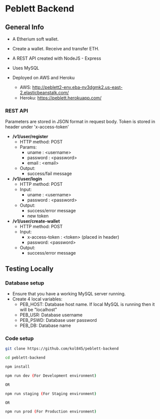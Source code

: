 # Peblett Backend

## General Info
- A Etherium soft wallet.

- Create a wallet. Receive and transfer ETH.

- A REST API created with NodeJS - Express

- Uses MySQL

- Deployed on AWS and Heroku
    - AWS: http://peblett2-env.eba-nv3dgmk2.us-east-2.elasticbeanstalk.com/
    - Heroku: https://peblett.herokuapp.com/

### REST API

Parameters are stored in JSON format in request body. Token is stored in header under 'x-access-token'

* **/v1/user/register**
    - HTTP method: POST
    - Params:
        - uname : \<username>
        - password : \<password>
        - email : \<email>
    - Output:
        - success/fail message
* **/v1/user/login**
    - HTTP method: POST
    - Input:
        - uname : \<username>
        - password : \<password>
    - Output:
        - success/error message
        - new token
* **/v1/user/create-wallet**
    - HTTP method: POST
    - Input:
        - x-access-token : \<token> (placed in header)
        - password: \<password>
    - Output:
        - success/error message
## Testing Locally

### Database setup
- Ensure that you have a working MySQL server running.
- Create 4 local variables:
    - PEB_HOST: Database host name. If local MySQL is running then it will be "localhost"
    - PEB_USR: Database username
    - PEB_PSWD: Database user password
    - PEB_DB: Database name


### Code setup
```bash
git clone https://github.com/kol845/peblett-backend

cd peblett-backend

npm install

npm run dev (For Development environment) 

OR

npm run staging (For Staging environment)

OR

npm run prod (For Production environment)
```





